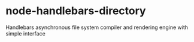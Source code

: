# node-handlebars-directory
Handlebars asynchronous file system compiler and rendering engine with simple interface
